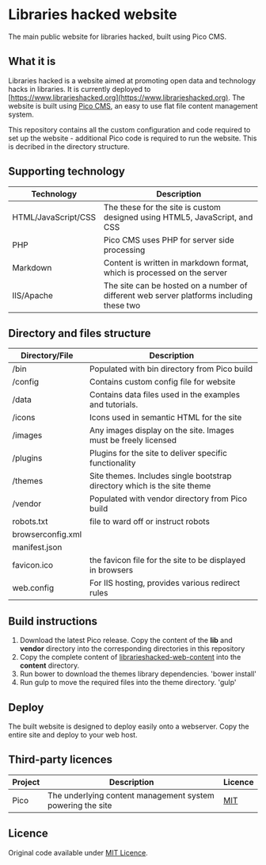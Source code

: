 Libraries hacked website
=============================

The main public website for libraries hacked, built using Pico CMS.

What it is
-----------

Libraries hacked is a website aimed at promoting open data and technology hacks in libraries.  It is currently deployed to [https://www.librarieshacked.org](https://www.librarieshacked.org).  The website is built using [Pico CMS](http://picocms.org), an easy to use flat file content management system.

This repository contains all the custom configuration and code required to set up the website - additional Pico code is required to run the website.  This is decribed in the directory structure.

Supporting technology
---------------------

| Technology | Description |
| ---------- | ----------- |
| HTML/JavaScript/CSS | The these for the site is custom designed using HTML5, JavaScript, and CSS |
| PHP | Pico CMS uses PHP for server side processing |
| Markdown | Content is written in markdown format, which is processed on the server |
| IIS/Apache | The site can be hosted on a number of different web server platforms including these two |

Directory and files structure
-----------------------------

| Directory/File | Description |
| -------------- | ----------- |
| /bin | Populated with bin directory from Pico build |
| /config | Contains custom config file for website |
| /data | Contains data files used in the examples and tutorials. |
| /icons | Icons used in semantic HTML for the site |
| /images | Any images display on the site.  Images must be freely licensed |
| /plugins | Plugins for the site to deliver specific functionality |
| /themes | Site themes.  Includes single bootstrap directory which is the site theme |
| /vendor | Populated with vendor directory from Pico build |
| robots.txt | file to ward off or instruct robots |
| browserconfig.xml |  |
| manifest.json |  |
| favicon.ico | the favicon file for the site to be displayed in browsers |
| web.config | For IIS hosting, provides various redirect rules |

Build instructions
------------------

1. Download the latest Pico release.  Copy the content of the **lib** and **vendor** directory into the corresponding directories in this repository
2. Copy the complete content of [librarieshacked-web-content](https://github.com/LibrariesHacked/librarieshacked-web-content) into the **content** directory.
3. Run bower to download the themes library dependencies.  'bower install'
4. Run gulp to move the required files into the theme directory.  'gulp'

Deploy
------

The built website is designed to deploy easily onto a webserver.  Copy the entire site and deploy to your web host.

Third-party licences
--------------------

| Project | Description | Licence |
| ------- | ----------- | ------- |
| Pico | The underlying content management system powering the site | [MIT](https://github.com/picocms/Pico/blob/master/LICENSE.md) |

Licence
-------

Original code available under [MIT Licence](/LICENCE.md).
